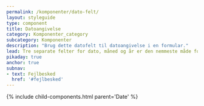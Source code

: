 ```yaml
---
permalink: /komponenter/dato-felt/
layout: styleguide
type: component
title: Datoangivelse
category: Komponenter_category
subcategory: Komponenter
description: "Brug dette datofelt til datoangivelse i en formular."
lead: Tre separate felter for dato, måned og år er den nemmeste måde for brugeren at indskrive en dato.
pikaday: true
anchor: true
subnav:
- text: Fejlbesked
  href: '#fejlbesked'
---
```


{% include child-components.html parent='Date' %}
